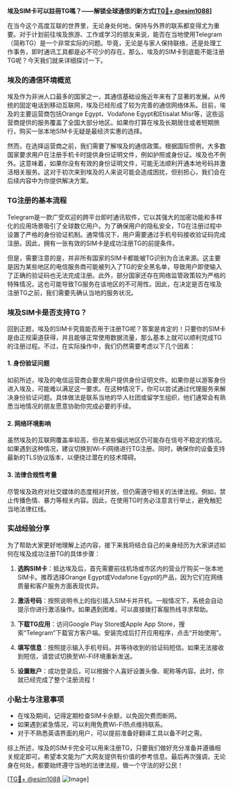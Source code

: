 **埃及SIM卡可以註冊TG嗎？——解锁全球通信的新方式[[TG💪+ @esim1088](https://t.me/s/esim1088)]**

在当今这个高度互联的世界里，无论身处何地，保持与外界的联系都变得尤为重要。对于计划前往埃及旅游、工作或学习的朋友来说，能否在当地使用Telegram（简称TG）是一个非常实际的问题。毕竟，无论是与家人保持联络，还是处理工作事务，即时通讯工具都是必不可少的存在。那么，埃及的SIM卡到底能不能注册TG呢？今天我们就来详细探讨一下。

### 埃及的通信环境概览

埃及作为非洲人口最多的国家之一，其通信基础设施近年来有了显著的发展。从传统的固定电话到移动互联网，埃及已经形成了较为完善的通信网络体系。目前，埃及的主要运营商包括Orange Egypt、Vodafone Egypt和Etisalat Misr等，这些运营商提供的服务覆盖了全国大部分地区。如果你打算在埃及长期居住或者短期旅行，购买一张本地SIM卡无疑是最经济实惠的选择。

然而，在选择运营商之前，我们需要了解埃及的通信政策。根据国际惯例，大多数国家要求用户在注册手机卡时提供身份证明文件，例如护照或身份证。埃及也不例外。这意味着，如果你没有有效的身份证明文件，可能无法顺利开通本地号码并激活相关服务。这对于初次来到埃及的人来说可能会造成困扰，但别担心，我们会在后续内容中为你提供解决方案。

### TG注册的基本流程

Telegram是一款广受欢迎的跨平台即时通讯软件，它以其强大的加密功能和多样化的应用场景吸引了全球数亿用户。为了确保用户的隐私安全，TG在注册过程中设置了严格的身份验证机制。通常情况下，用户需要通过手机号码接收验证码完成注册。因此，拥有一张有效的SIM卡是成功注册TG的前提条件。

但是，需要注意的是，并非所有国家的SIM卡都能被TG识别为合法来源。这主要是因为某些地区的电信服务商可能被列入了TG的安全黑名单，导致用户即使输入了正确的验证码也无法完成注册。此外，部分国家还存在网络监管政策较为严格的特殊情况，这也可能导致TG服务在该地区的不可用性。因此，在决定是否在埃及注册TG之前，我们需要先确认当地的服务状况。

### 埃及SIM卡是否支持TG？

回到正题，埃及的SIM卡究竟能否用于注册TG呢？答案是肯定的！只要你的SIM卡是由正规渠道获得，并且能够正常使用数据流量，那么基本上就可以顺利完成TG的注册过程。不过，在实际操作中，我们仍然需要考虑以下几个因素：

#### 1. 身份验证问题
如前所述，埃及的电信运营商会要求用户提供身份证明文件。如果你是以游客身份进入埃及，可能难以满足这一要求。在这种情况下，你可以尝试通过代理服务来解决身份验证问题。具体做法是联系当地的华人社团或留学生组织，他们通常会有熟悉当地情况的朋友愿意协助你完成必要的手续。

#### 2. 网络环境影响
虽然埃及的互联网覆盖率较高，但在某些偏远地区仍可能存在信号不稳定的情况。如果遇到这种情况，建议切换到Wi-Fi网络进行TG注册。同时，确保你的设备支持最新的TLS协议版本，以便绕过潜在的技术障碍。

#### 3. 法律合规性考量
尽管埃及政府对社交媒体的态度相对开放，但仍需遵守相关的法律法规。例如，禁止传播色情、暴力等相关内容。因此，在使用TG时务必注意言行举止，避免触犯当地法律红线。

### 实战经验分享

为了帮助大家更好地理解上述内容，接下来我将结合自己的亲身经历为大家讲述如何在埃及成功注册TG的具体步骤：

1. **选购SIM卡**：抵达埃及后，首先需要前往机场或市区内的营业厅购买一张本地SIM卡。推荐选择Orange Egypt或Vodafone Egypt的产品，因为它们在网络质量和客户服务方面表现优异。
   
2. **激活号码**：按照说明书上的指引插入SIM卡并开机。一般情况下，系统会自动提示你进行激活操作。如果遇到困难，可以直接拨打客服热线寻求帮助。

3. **下载TG应用**：访问Google Play Store或Apple App Store，搜索“Telegram”下载官方客户端。安装完成后打开应用程序，点击“开始使用”。

4. **填写信息**：按照提示输入手机号码，并等待收到的验证码短信。如果无法接收到短信，请尝试切换至Wi-Fi环境重新发送。

5. **设置账户**：成功登录后，可以根据个人喜好设置头像、昵称等内容。此时，你就已经完成了整个注册流程！

### 小贴士与注意事项

- 在埃及期间，记得定期检查SIM卡余额，以免因欠费而断网。
- 如果遇到紧急情况，可以利用免费Wi-Fi热点维持联系。
- 对于不熟悉英语界面的用户，可以提前准备好翻译工具以备不时之需。

综上所述，埃及的SIM卡完全可以用来注册TG，只要我们做好充分准备并遵循相关规定即可。希望本文能为广大网友提供有价值的参考信息。最后再次强调，无论身在何处，都要始终遵守当地的法律法规，做一个守法的好公民！

[[TG💪+ @esim1088](https://t.me/s/esim1088) ![Image](https://i.postimg.cc/4NQfJmqS/Snipaste-2025-05-13-00-14-12.png)]